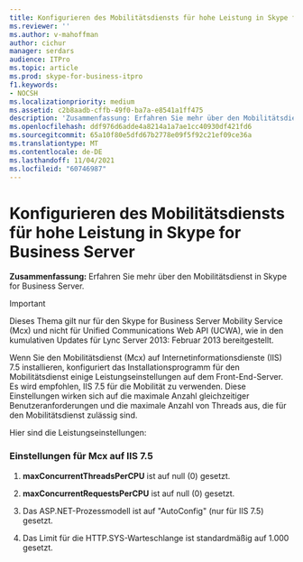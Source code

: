 ```yaml
---
title: Konfigurieren des Mobilitätsdiensts für hohe Leistung in Skype for Business Server
ms.reviewer: ''
ms.author: v-mahoffman
author: cichur
manager: serdars
audience: ITPro
ms.topic: article
ms.prod: skype-for-business-itpro
f1.keywords:
- NOCSH
ms.localizationpriority: medium
ms.assetid: c2b8aadb-cffb-49f0-ba7a-e8541a1ff475
description: 'Zusammenfassung: Erfahren Sie mehr über den Mobilitätsdienst in Skype for Business Server.'
ms.openlocfilehash: ddf976d6adde4a8214a1a7ae1cc40930df421fd6
ms.sourcegitcommit: 65a10f80e5dfd67b2778e09f5f92c21ef09ce36a
ms.translationtype: MT
ms.contentlocale: de-DE
ms.lasthandoff: 11/04/2021
ms.locfileid: "60746987"
---
```

# <a name="configure-mobility-service-for-high-performance-in-skype-for-business-server"></a>Konfigurieren des Mobilitätsdiensts für hohe Leistung in Skype for Business Server
 
**Zusammenfassung:** Erfahren Sie mehr über den Mobilitätsdienst in Skype for Business Server.
  
> [!IMPORTANT]
> Dieses Thema gilt nur für den Skype for Business Server Mobility Service (Mcx) und nicht für Unified Communications Web API (UCWA), wie in den kumulativen Updates für Lync Server 2013: Februar 2013 bereitgestellt. 
  
Wenn Sie den Mobilitätsdienst (Mcx) auf Internetinformationsdienste (IIS) 7.5 installieren, konfiguriert das Installationsprogramm für den Mobilitätsdienst einige Leistungseinstellungen auf dem Front-End-Server. Es wird empfohlen, IIS 7.5 für die Mobilität zu verwenden. Diese Einstellungen wirken sich auf die maximale Anzahl gleichzeitiger Benutzeranforderungen und die maximale Anzahl von Threads aus, die für den Mobilitätsdienst zulässig sind.
  
Hier sind die Leistungseinstellungen:
  
### <a name="settings-for-mcx-on-iis-75"></a>Einstellungen für Mcx auf IIS 7.5

1. **maxConcurrentThreadsPerCPU** ist auf null (0) gesetzt.
    
2. **maxConcurrentRequestsPerCPU** ist auf null (0) gesetzt.
    
3. Das ASP.NET-Prozessmodell ist auf "AutoConfig" (nur für IIS 7.5) gesetzt.
    
4. Das Limit für die HTTP.SYS-Warteschlange ist standardmäßig auf 1.000 gesetzt.
    

